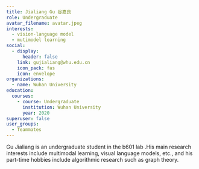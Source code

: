 ```yaml
---
title: Jialiang Gu 谷嘉良
role: Undergraduate
avatar_filename: avatar.jpeg
interests:
  - vision-language model
  - mutimodel learning
social:
  - display:
      header: false
    link: gujialiang@whu.edu.cn
    icon_pack: fas
    icon: envelope
organizations:
  - name: Wuhan University
education:
  courses:
    - course: Undergraduate
      institution: Wuhan University
      year: 2020
superuser: false
user_groups:
  - Teammates
---
```

<!--StartFragment-->

Gu Jialiang is an undergraduate student in the b601 lab .His main research interests include multimodal learning, visual language models, etc., and his part-time hobbies include algorithmic research such as graph theory.

<!--EndFragment-->